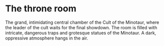 # The throne room

The grand, intimidating central chamber of the Cult of the
Minotaur, where the leader of the cult waits for the final
showdown. The room is filled with intricate, dangerous traps
and grotesque statues of the Minotaur. A dark, oppressive
atmosphere hangs in the air.


